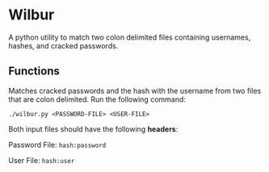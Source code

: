 # Wilbur #

A python utility to match two colon delimited files containing usernames, hashes, and cracked passwords.

## Functions ##
 
Matches cracked passwords and the hash with the username from two files that are colon delimited. Run the following command:

`./wilbur.py <PASSWORD-FILE> <USER-FILE>`

Both input files should have the following **headers**:

Password File: `hash:password`

User File: `hash:user`